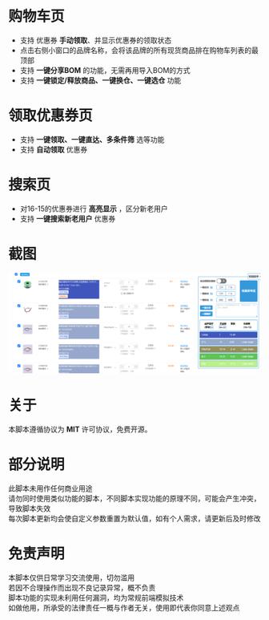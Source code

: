 
# 购物车页

- 支持 优惠券 __手动领取__、并显示优惠券的领取状态
- 点击右侧小窗口的品牌名称，会将该品牌的所有现货商品排在购物车列表的最顶部
- 支持 __一键分享BOM__ 的功能，无需再用导入BOM的方式
- 支持 __一键锁定/释放商品、一键换仓、一键选仓__ 功能

# 领取优惠券页

- 支持 __一键领取、一键直达、多条件筛__ 选等功能
- 支持 __自动领取__ 优惠券

# 搜索页

- 对16-15的优惠券进行 __高亮显示__ ，区分新老用户
- 支持 __一键搜索新老用户__ 优惠券

# 截图

![1713492870258](/assets/1713492870258.jpg)

# 关于

本脚本遵循协议为 __MIT__ 许可协议，免费开源。

# 部分说明

此脚本未用作任何商业用途  
请勿同时使用类似功能的脚本，不同脚本实现功能的原理不同，可能会产生冲突，导致脚本失效  
每次脚本更新均会使自定义参数重置为默认值，如有个人需求，请更新后及时修改

# 免责声明

本脚本仅供日常学习交流使用，切勿滥用  
若因不合理操作而出现不良记录异常，概不负责  
脚本功能的实现未利用任何漏洞，均为常规前端模拟技术  
如做他用，所承受的法律责任一概与作者无关，使用即代表你同意上述观点
